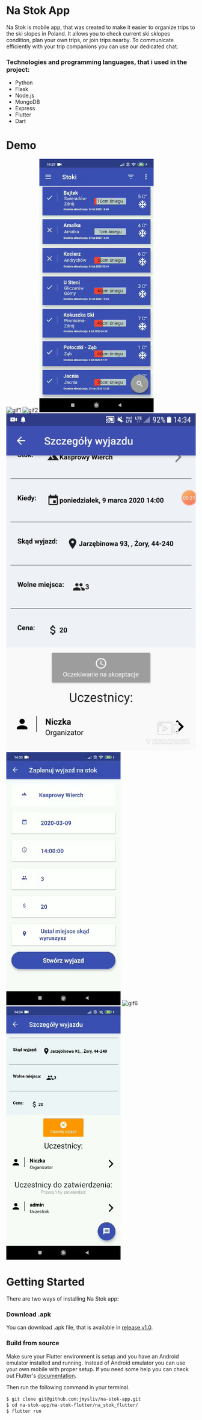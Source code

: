 Na Stok App
=====
Na Stok is mobile app, that was created to make it easier to organize trips to the ski slopes in Poland. It allows you to check current ski sklopes condition, plan your own trips, or join trips nearby. To communicate efficiently with your trip companions you can use our dedicated chat.

### Technologies and programming languages, that i used in the project:
+ Python
+ Flask
+ Node.js
+ MongoDB
+ Express
+ Flutter
+ Dart

# Demo

![gif1](gifs/gif1.gif)
![gif2](gifs/gif2.gif)
![gif3](gifs/gif3.gif)
![gif4](gifs/gif4.gif)
![gif5](gifs/gif5.gif)
![gif6](gifs/gif6.gif)
![gif7](gifs/gif7.gif)


# Getting Started

There are two ways of installing Na Stok app:

### Download .apk

You can download .apk file, that is available in [release v1.0](https://github.com/jmysliv/na-stok-app/releases/tag/v1.0).

### Build from source
Make sure your Flutter environment is setup and you have an Android emulator installed and running. Instead of Android emulator you can use your own mobile with proper setup. If you need some help you can check out Flutter's [documentation](https://flutter.dev/).

Then run the following command in your terminal.
```
$ git clone git@github.com:jmysliv/na-stok-app.git
$ cd na-stok-app/na-stok-flutter/na_stok_flutter/
$ flutter run
```

